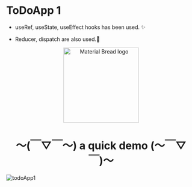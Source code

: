 # ToDoApp 1

* useRef, useState, useEffect hooks has been used. ✨

* Reducer, dispatch are also used.🔨


<p align="center">
  <img width="200" src="https://upload.wikimedia.org/wikipedia/commons/thumb/9/93/Taskful_Logo.svg/512px-Taskful_Logo.svg.png" alt="Material Bread logo">
</p>

<h1 align="center">〜(￣▽￣〜) a quick demo (〜￣▽￣)〜</h1>

![todoApp1](https://user-images.githubusercontent.com/25049177/150411693-5e9dee2a-ca66-4067-b299-73ba037db0ea.gif)
